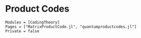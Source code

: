 # Product Codes

```@autodocs
Modules = [CodingTheory]
Pages = ["MatrixProductCode.jl", "quantumproductcodes.jl"]
Private = false
```
